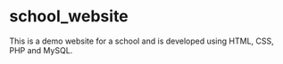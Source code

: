 # school_website
This is a demo website for a school and is developed using HTML, CSS, PHP and MySQL.
